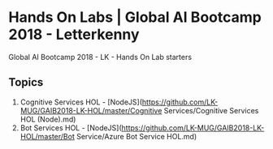 # Hands On Labs  | Global AI Bootcamp 2018 - Letterkenny 
Global AI Bootcamp 2018 - LK - Hands On Lab starters

## Topics 
1. Cognitive Services HOL  - [NodeJS](https://github.com/LK-MUG/GAIB2018-LK-HOL/master/Cognitive Services/Cognitive Services HOL (Node).md)
2. Bot Services HOL   - [NodeJS](https://github.com/LK-MUG/GAIB2018-LK-HOL/master/Bot Service/Azure Bot Service HOL.md)


